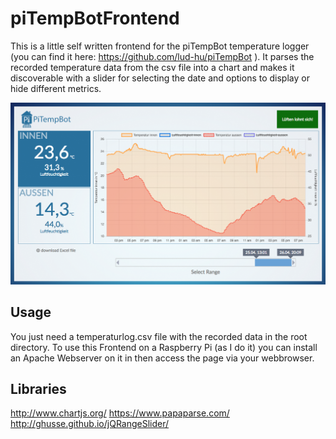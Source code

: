 # piTempBotFrontend
This is a little self written frontend for the piTempBot temperature logger (you can find it here: https://github.com/lud-hu/piTempBot ).
It parses the recorded temperature data from the csv file into a chart and makes it discoverable with a slider for selecting the date and options to display or hide different metrics.

![piTempBot Frontend Screenshot](screenshot.png)

## Usage

You just need a temperaturlog.csv file with the recorded data in the root directory.
To use this Frontend on a Raspberry Pi (as I do it) you can install an Apache Webserver on it in then access the page via your webbrowser.

## Libraries
http://www.chartjs.org/
https://www.papaparse.com/
http://ghusse.github.io/jQRangeSlider/
